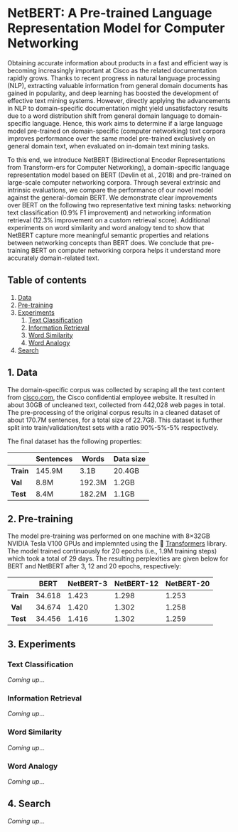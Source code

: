 # NetBERT: A Pre-trained Language Representation Model for Computer Networking

Obtaining accurate information about products in a fast and efficient way is becoming increasingly important at Cisco as the related documentation rapidly grows. Thanks to recent progress in natural language processing (NLP), extracting valuable information from general domain documents has gained in popularity, and deep learning has boosted the development of effective text mining systems. However, directly applying the advancements in NLP to domain-specific documentation might yield unsatisfactory results due to a word distribution shift from general domain language to domain-specific language. Hence, this work aims to determine if a large language model pre-trained on domain-specific (computer networking) text corpora improves performance over the same model pre-trained exclusively on general domain text, when evaluated on in-domain text mining tasks.

To this end, we introduce NetBERT (Bidirectional Encoder Representations from Transform-ers for Computer Networking), a domain-specific language representation model based on BERT (Devlin et al., 2018) and pre-trained on large-scale computer networking corpora. Through several extrinsic and intrinsic evaluations, we compare the performance of our novel model against the general-domain BERT. We demonstrate clear improvements over BERT on the following two representative text mining tasks: networking text classification (0.9% F1 improvement) and networking information retrieval (12.3% improvement on a custom retrieval score). Additional experiments on word similarity and word analogy tend to show that NetBERT capture more meaningful semantic properties and relations between networking concepts than BERT does. We conclude that pre-training BERT on computer networking corpora helps it understand more accurately domain-related text.

## Table of contents
1. [Data](#data)
2. [Pre-training](#pretraining)
3. [Experiments](#experiments)
    1. [Text Classification](#text_classification)
    2. [Information Retrieval](#info_retrieval)
    3. [Word Similarity](#word_similarity)
    4. [Word Analogy](#word_analogy)
4. [Search](#search)






## 1. Data <a name="data"></a>
The domain-specific corpus was collected by scraping all the text content from [cisco.com](https://www.cisco.com/), the Cisco confidential employee website. It resulted in about 30GB of uncleaned text, collected from 442,028 web pages in total. The pre-processing of the original corpus results in a cleaned dataset of about 170.7M sentences, for a total size of 22.7GB. This dataset is further split into train/validation/test sets with a ratio 90\%-5\%-5\% respectively.

The final dataset has the following properties:

<center>
    
|         | Sentences  | Words   | Data size |
|---------|------------|---------|-----------|
|**Train**| 145.9M     | 3.1B    | 20.4GB    |
|**Val**  | 8.8M       | 192.3M  | 1.2GB     |
|**Test** | 8.4M       | 182.2M  | 1.1GB     |

</center>


## 2. Pre-training <a name="pretraining"></a>
The model pre-training was performed on one machine with 8×32GB NVIDIA Tesla V100 GPUs and implemnted using the 🤗 [Transformers](https://github.com/huggingface/transformers) library.  The model trained continuously for 20 epochs (i.e., 1.9M training steps) which took a total of 29 days. The resulting perplexities are given below for BERT and NetBERT after 3, 12 and 20 epochs, respectively:


|           | BERT   | NetBERT-3 | NetBERT-12 | NetBERT-20 |
|-----------|--------|-----------|------------|------------|
| **Train** | 34.618 | 1.423     | 1.298      | 1.253      |
| **Val**   | 34.674 | 1.420     | 1.302      | 1.258      |
| **Test**  | 34.456 | 1.416     | 1.302      | 1.259      |


## 3. Experiments <a name="experiments"></a>

### Text Classification <a name="text_classification"></a>
*Coming up...*

### Information Retrieval <a name="info_retrieval"></a>
*Coming up...*

### Word Similarity <a name="word_similarity"></a>
*Coming up...*

### Word Analogy <a name="word_analogy"></a>
*Coming up...*

## 4. Search <a name="search"></a>
*Coming up...*
